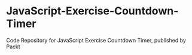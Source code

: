 # JavaScript-Exercise-Countdown-Timer
Code Repository for JavaScript Exercise Countdown Timer, published by Packt
